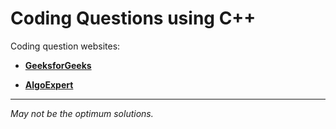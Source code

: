 Coding Questions using C++
======
Coding question websites:
* **[GeeksforGeeks](https://www.geeksforgeeks.org/must-do-coding-questions-for-companies-like-amazon-microsoft-adobe)**

* **[AlgoExpert](https://www.algoexpert.io/questions)**
---

_May not be the optimum solutions._
  
  
